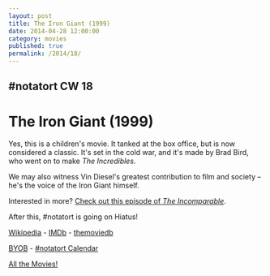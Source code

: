 ```yaml
---
layout: post
title: The Iron Giant (1999)
date: 2014-04-28 12:00:00
category: movies
published: true
permalink: /2014/18/
---
```


## \#notatort CW 18
# The Iron Giant \(1999\)

Yes, this is a children's movie. It tanked at the box office, but is now considered a classic. It's set in the cold war, and it's made by Brad Bird, who went on to make *The Incredibles*.  

We may also witness Vin Diesel's greatest contribution to film and society – he's the voice of the Iron Giant himself.

Interested in more? [Check out this episode of *The Incomparable*](http://5by5.tv/incomparable/74).

After this, #notatort is going on Hiatus!

[Wikipedia](http://www.newyorker.com/online/blogs/culture/2014/03/out-loud-technological-evolution.html) - [IMDb](http://www.newyorker.com/online/blogs/culture/2014/03/out-loud-technological-evolution.html) - [themoviedb](http://www.newyorker.com/online/blogs/culture/2014/03/out-loud-technological-evolution.html)

<a href="http://en.wikipedia.org/wiki/BYOB_(beverage)">BYOB</a> - <a href="webcal://p09-calendarws.icloud.com/ca/subscribe/1/njhFKcFiNF5cQxQ-plsJccGfbuvf1pXvgKeMqimgE4ZFRgZps-DrReteg83YbLJaRhjuvwVD1DJ3eqmzmueLudNx8k_GF1p4khyUtrXpRxo">#notatort Calendar</a>

[All the Movies!](http://notatort.com/allthemovies/)

<!--include jquery & backstretch-->

<script type="text/javascript" src="https://ajax.googleapis.com/ajax/libs/jquery/1.7.2/jquery.min.js"></script>

<script type="text/javascript" src="http://notatort.com/jquery.backstretch.min.js"></script>

<script type="text/javascript">

$(function(){

     $(window).resize(function(){
     
         if($(this).width() >= 767){
         
             $.backstretch("http://notatort.com/bg1418.jpg", {speed: 150});
             
         }
         
      })
      
      .resize();//trigger resize on page load
      
});

</script>